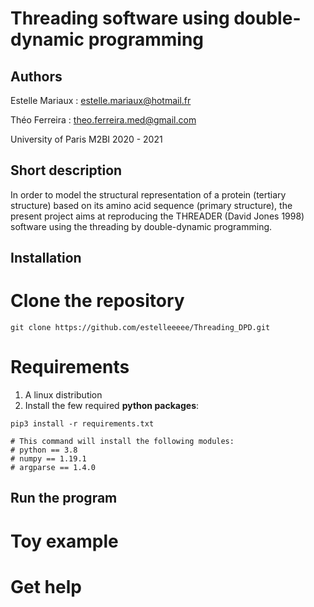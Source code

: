 # Threading software using double-dynamic programming

## Authors
Estelle Mariaux : estelle.mariaux@hotmail.fr

Théo Ferreira : theo.ferreira.med@gmail.com

University of Paris M2BI 2020 - 2021

## Short description

In order to model the structural representation of a protein (tertiary structure) based on its amino acid sequence (primary structure), the present project aims at reproducing the THREADER (David Jones 1998) software using the threading by double-dynamic programming.

## Installation

# Clone the repository

```
git clone https://github.com/estelleeeee/Threading_DPD.git

```
# Requirements

1. A linux distribution
2. Install the few required **python packages**:

```
pip3 install -r requirements.txt

# This command will install the following modules:
# python == 3.8
# numpy == 1.19.1
# argparse == 1.4.0

```

## Run the program

# Toy example

# Get help


